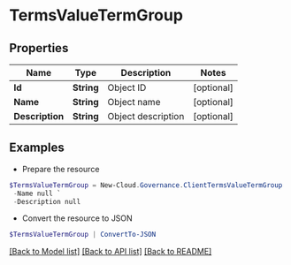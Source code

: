 # TermsValueTermGroup
## Properties

Name | Type | Description | Notes
------------ | ------------- | ------------- | -------------
**Id** | **String** | Object ID | [optional] 
**Name** | **String** | Object name | [optional] 
**Description** | **String** | Object description | [optional] 

## Examples

- Prepare the resource
```powershell
$TermsValueTermGroup = New-Cloud.Governance.ClientTermsValueTermGroup  -Id null `
 -Name null `
 -Description null
```

- Convert the resource to JSON
```powershell
$TermsValueTermGroup | ConvertTo-JSON
```

[[Back to Model list]](../README.md#documentation-for-models) [[Back to API list]](../README.md#documentation-for-api-endpoints) [[Back to README]](../README.md)

